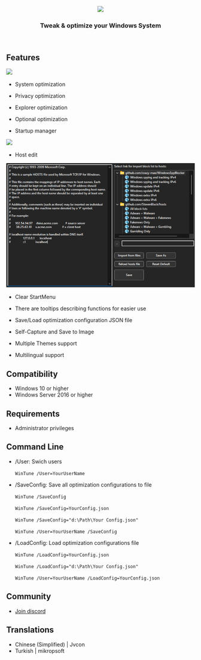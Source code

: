 <p align=center>
  <a href="https://github.com/tranht17/WinTune">
    <img src="Img/Logo.png" width=256/>
  </a>
</p>

<h3 align=center>Tweak & optimize your Windows System</h3>
<br>

## Features

![](Img/1.png)

- System optimization

- Privacy optimization

- Explorer optimization

- Optional optimization

- Startup manager

![](Img/StartupManager.png)

- Host edit

![](Img/HostEdit.png)

- Clear StartMenu

- There are tooltips describing functions for easier use

- Save/Load optimization configuration JSON file

- Self-Capture and Save to Image

- Multiple Themes support

- Multilingual support

## Compatibility

- Windows 10 or higher
- Windows Server 2016 or higher

## Requirements

- Administrator privileges

## Command Line

- /User: Swich users

	`WinTune /User=YourUserName`
	
- /SaveConfig: Save all optimization configurations to file

	`WinTune /SaveConfig`
	
	`WinTune /SaveConfig=YourConfig.json`
	
	`WinTune /SaveConfig="d:\Path\Your Config.json"`
	
	`WinTune /User=YourUserName /SaveConfig`
	
- /LoadConfig: Load optimization configurations file

	`WinTune /LoadConfig=YourConfig.json`
	
	`WinTune /LoadConfig="d:\Path\Your Config.json"`
	
	`WinTune /User=YourUserName /LoadConfig=YourConfig.json`

## Community

- [Join discord](https://discord.gg/mk6uwQscrq)

## Translations

- Chinese (Simplified) | Jvcon
- Turkish | mikropsoft
